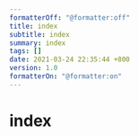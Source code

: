 ```yaml
---
formatterOff: "@formatter:off"
title: index 
subtitle: index 
summary: index 
tags: [] 
date: 2021-03-24 22:35:44 +800 
version: 1.0
formatterOn: "@formatter:on"
---
```


# index
